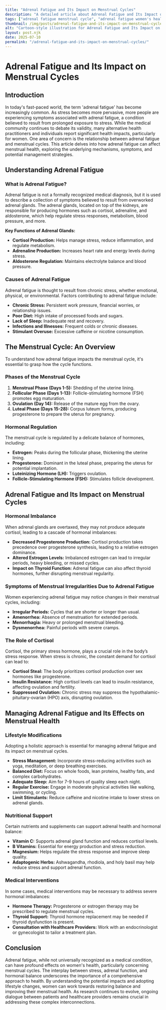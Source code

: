 ```yaml
---
title: "Adrenal Fatigue and Its Impact on Menstrual Cycles"
description: "A detailed article about Adrenal Fatigue and Its Impact on Menstrual Cycles."
tags: ["adrenal fatigue menstrual cycle", "adrenal fatigue women's health", "impact of adrenal fatigue on periods", "adrenal fatigue and menstruation", "hormonal imbalance adrenal fatigue"]
thumbnail: /img/posts/adrenal-fatigue-and-its-impact-on-menstrual-cycles.png
alt: "Cartoon-style illustration for Adrenal Fatigue and Its Impact on Menstrual Cycles"
layout: post.njk
date: 2025-07-10
permalink: "/adrenal-fatigue-and-its-impact-on-menstrual-cycles/"
---
```


# Adrenal Fatigue and Its Impact on Menstrual Cycles

## Introduction

In today's fast-paced world, the term 'adrenal fatigue' has become increasingly common. As stress becomes more pervasive, more people are experiencing symptoms associated with adrenal fatigue, a condition believed to result from prolonged exposure to stress. While the medical community continues to debate its validity, many alternative health practitioners and individuals report significant health impacts, particularly for women. One area of concern is the relationship between adrenal fatigue and menstrual cycles. This article delves into how adrenal fatigue can affect menstrual health, exploring the underlying mechanisms, symptoms, and potential management strategies.

## Understanding Adrenal Fatigue

### What is Adrenal Fatigue?

Adrenal fatigue is not a formally recognized medical diagnosis, but it is used to describe a collection of symptoms believed to result from overworked adrenal glands. The adrenal glands, located on top of the kidneys, are responsible for producing hormones such as cortisol, adrenaline, and aldosterone, which help regulate stress responses, metabolism, blood pressure, and more.

**Key Functions of Adrenal Glands:**

- **Cortisol Production:** Helps manage stress, reduce inflammation, and regulate metabolism.
- **Adrenaline Production:** Increases heart rate and energy levels during stress.
- **Aldosterone Regulation:** Maintains electrolyte balance and blood pressure.

### Causes of Adrenal Fatigue

Adrenal fatigue is thought to result from chronic stress, whether emotional, physical, or environmental. Factors contributing to adrenal fatigue include:

- **Chronic Stress:** Persistent work pressure, financial worries, or relationship issues.
- **Poor Diet:** High intake of processed foods and sugars.
- **Lack of Sleep:** Inadequate rest and recovery.
- **Infections and Illnesses:** Frequent colds or chronic diseases.
- **Stimulant Overuse:** Excessive caffeine or nicotine consumption.

## The Menstrual Cycle: An Overview

To understand how adrenal fatigue impacts the menstrual cycle, it's essential to grasp how the cycle functions.

### Phases of the Menstrual Cycle

1. **Menstrual Phase (Days 1-5):** Shedding of the uterine lining.
2. **Follicular Phase (Days 1-13):** Follicle-stimulating hormone (FSH) promotes egg maturation.
3. **Ovulation (Day 14):** Release of the mature egg from the ovary.
4. **Luteal Phase (Days 15-28):** Corpus luteum forms, producing progesterone to prepare the uterus for pregnancy.

### Hormonal Regulation

The menstrual cycle is regulated by a delicate balance of hormones, including:

- **Estrogen:** Peaks during the follicular phase, thickening the uterine lining.
- **Progesterone:** Dominant in the luteal phase, preparing the uterus for potential implantation.
- **Luteinizing Hormone (LH):** Triggers ovulation.
- **Follicle-Stimulating Hormone (FSH):** Stimulates follicle development.

## Adrenal Fatigue and Its Impact on Menstrual Cycles

### Hormonal Imbalance

When adrenal glands are overtaxed, they may not produce adequate cortisol, leading to a cascade of hormonal imbalances:

- **Decreased Progesterone Production:** Cortisol production takes precedence over progesterone synthesis, leading to a relative estrogen dominance.
- **Altered Estrogen Levels:** Imbalanced estrogen can lead to irregular periods, heavy bleeding, or missed cycles.
- **Impact on Thyroid Function:** Adrenal fatigue can also affect thyroid hormones, further disrupting menstrual regularity.

### Symptoms of Menstrual Irregularities Due to Adrenal Fatigue

Women experiencing adrenal fatigue may notice changes in their menstrual cycles, including:

- **Irregular Periods:** Cycles that are shorter or longer than usual.
- **Amenorrhea:** Absence of menstruation for extended periods.
- **Menorrhagia:** Heavy or prolonged menstrual bleeding.
- **Dysmenorrhea:** Painful periods with severe cramps.

### The Role of Cortisol

Cortisol, the primary stress hormone, plays a crucial role in the body’s stress response. When stress is chronic, the constant demand for cortisol can lead to:

- **Cortisol Steal:** The body prioritizes cortisol production over sex hormones like progesterone.
- **Insulin Resistance:** High cortisol levels can lead to insulin resistance, affecting ovulation and fertility.
- **Suppressed Ovulation:** Chronic stress may suppress the hypothalamic-pituitary-ovarian (HPO) axis, disrupting ovulation.

## Managing Adrenal Fatigue and Its Effects on Menstrual Health

### Lifestyle Modifications

Adopting a holistic approach is essential for managing adrenal fatigue and its impact on menstrual cycles.

- **Stress Management:** Incorporate stress-reducing activities such as yoga, meditation, or deep breathing exercises.
- **Balanced Diet:** Focus on whole foods, lean proteins, healthy fats, and complex carbohydrates.
- **Adequate Sleep:** Aim for 7-9 hours of quality sleep each night.
- **Regular Exercise:** Engage in moderate physical activities like walking, swimming, or cycling.
- **Limit Stimulants:** Reduce caffeine and nicotine intake to lower stress on adrenal glands.

### Nutritional Support

Certain nutrients and supplements can support adrenal health and hormonal balance:

- **Vitamin C:** Supports adrenal gland function and reduces cortisol levels.
- **B Vitamins:** Essential for energy production and stress reduction.
- **Magnesium:** Helps regulate the stress response and improve sleep quality.
- **Adaptogenic Herbs:** Ashwagandha, rhodiola, and holy basil may help reduce stress and support adrenal function.

### Medical Interventions

In some cases, medical interventions may be necessary to address severe hormonal imbalances:

- **Hormone Therapy:** Progesterone or estrogen therapy may be prescribed to regulate menstrual cycles.
- **Thyroid Support:** Thyroid hormone replacement may be needed if thyroid dysfunction is present.
- **Consultation with Healthcare Providers:** Work with an endocrinologist or gynecologist to tailor a treatment plan.

## Conclusion

Adrenal fatigue, while not universally recognized as a medical condition, can have profound effects on women's health, particularly concerning menstrual cycles. The interplay between stress, adrenal function, and hormonal balance underscores the importance of a comprehensive approach to health. By understanding the potential impacts and adopting lifestyle changes, women can work towards restoring balance and improving their menstrual health. As research continues to evolve, ongoing dialogue between patients and healthcare providers remains crucial in addressing these complex interconnections.